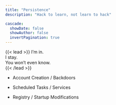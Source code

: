 ```yaml
---
title: "Persistence"
description: "Hack to learn, not learn to hack"

cascade:
  showDate: false
  showAuthor: false
  invertPagination: true
---
```


{{< lead >}}
I’m in.  
I stay.  
You won’t even know.  
{{< /lead >}}

- Account Creation / Backdoors

- Scheduled Tasks / Services

- Registry / Startup Modifications